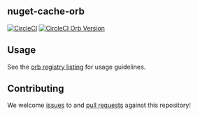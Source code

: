 ## nuget-cache-orb
[![CircleCI](https://circleci.com/gh/guitarrapc/nuget-cache-orb.svg?style=svg)](https://circleci.com/gh/guitarrapc/nuget-cache-orb) [![CircleCI Orb Version](https://img.shields.io/badge/endpoint.svg?url=https://badges.circleci.io/orb/guitarrapc/nuget-cache)](https://circleci.com/orbs/registry/orb/guitarrapc/nuget-cache)

## Usage

See the [orb registry listing](http://circleci.com/orbs/registry/orb/guitarrapcnuget-cache) for usage guidelines.

## Contributing

We welcome [issues](https://github.com/guitarrapc/nuget-cache-orb/issues) to and [pull requests](https://github.com/guitarrapc/nuget-cache-orb/pulls) against this repository!
